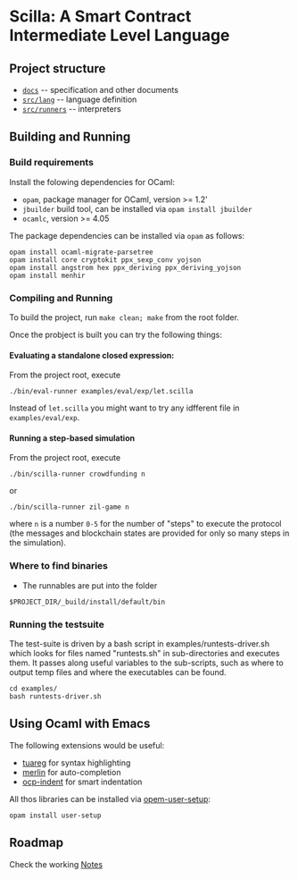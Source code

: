 # Scilla: A Smart Contract Intermediate Level Language

## Project structure

* [`docs`](./docs) -- specification and other documents 
* [`src/lang`](./src/lang) -- language definition
* [`src/runners`](./src/runners) -- interpreters

## Building and Running

### Build requirements

Install the folowing dependencies for OCaml:

* `opam`, package manager for OCaml, version >= 1.2'
* `jbuilder` build tool, can be installed via `opam install jbuilder`
* `ocamlc`, version >= 4.05

The package dependencies can be installed via `opam` as follows:

```
opam install ocaml-migrate-parsetree
opam install core cryptokit ppx_sexp_conv yojson
opam install angstrom hex ppx_deriving ppx_deriving_yojson
opam install menhir
```

### Compiling and Running

To build the project, run `make clean; make` from the root folder.

Once the probject is built you can try the following things:

#### Evaluating a standalone closed expression:

From the project root, execute

```
./bin/eval-runner examples/eval/exp/let.scilla 
```

Instead of `let.scilla` you might want to try any idfferent file in `examples/eval/exp`.

#### Running a step-based simulation

From the project root, execute

```
./bin/scilla-runner crowdfunding n
```
  or
```
./bin/scilla-runner zil-game n
```
where `n` is a number `0-5` for the number of "steps" to execute the
protocol (the messages and blockchain states are provided for only so
many steps in the simulation).

### Where to find binaries

* The runnables are put into the folder

```
$PROJECT_DIR/_build/install/default/bin
```

### Running the testsuite

The test-suite is driven by a bash script in examples/runtests-driver.sh which
looks for files named "runtests.sh" in sub-directories and executes them. It
passes along useful variables to the sub-scripts, such as where to output temp
files and where the executables can be found.

```
cd examples/
bash runtests-driver.sh
```

## Using Ocaml with Emacs

The following extensions would be useful:

* [tuareg](https://github.com/ocaml/tuareg) for syntax highlighting
* [merlin](https://github.com/ocaml/merlin/wiki/emacs-from-scratch) for auto-completion
* [ocp-indent](https://github.com/OCamlPro/ocp-indent) for smart indentation

All thos libraries can be installed via [opem-user-setup](https://github.com/OCamlPro/opam-user-setup):

```
opam install user-setup
```

## Roadmap

Check the working [Notes](./ROADMAP.md)

